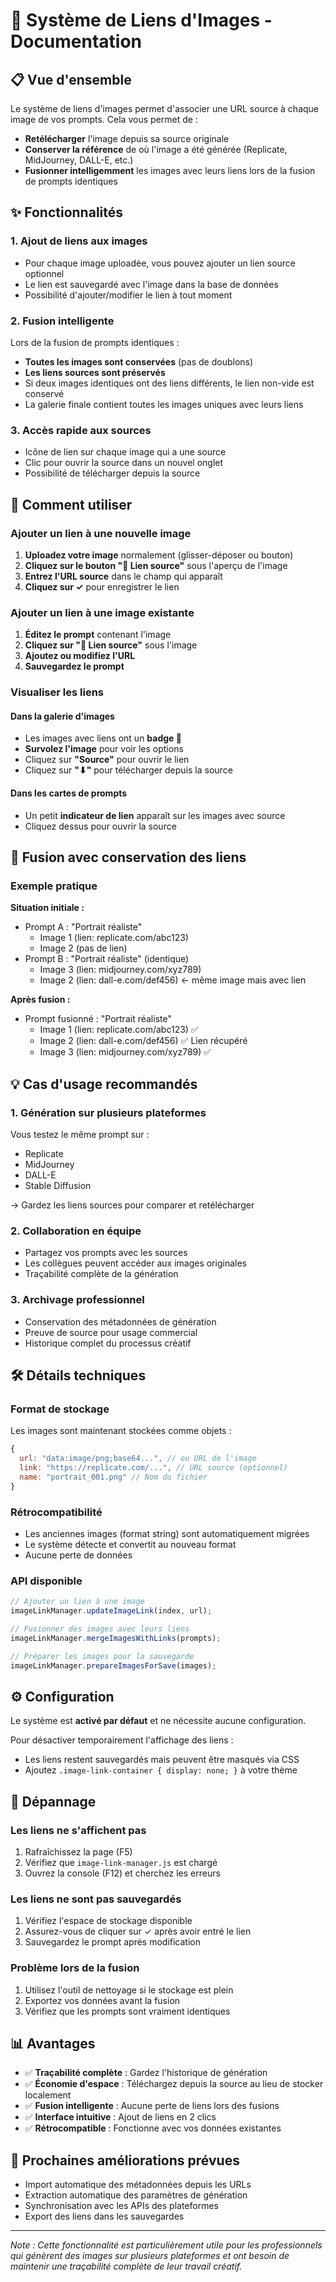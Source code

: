 # 🔗 Système de Liens d'Images - Documentation

## 📋 Vue d'ensemble

Le système de liens d'images permet d'associer une URL source à chaque image de vos prompts. Cela vous permet de :
- **Retélécharger** l'image depuis sa source originale
- **Conserver la référence** de où l'image a été générée (Replicate, MidJourney, DALL-E, etc.)
- **Fusionner intelligemment** les images avec leurs liens lors de la fusion de prompts identiques

## ✨ Fonctionnalités

### 1. **Ajout de liens aux images**
- Pour chaque image uploadée, vous pouvez ajouter un lien source optionnel
- Le lien est sauvegardé avec l'image dans la base de données
- Possibilité d'ajouter/modifier le lien à tout moment

### 2. **Fusion intelligente**
Lors de la fusion de prompts identiques :
- **Toutes les images sont conservées** (pas de doublons)
- **Les liens sources sont préservés** 
- Si deux images identiques ont des liens différents, le lien non-vide est conservé
- La galerie finale contient toutes les images uniques avec leurs liens

### 3. **Accès rapide aux sources**
- Icône de lien sur chaque image qui a une source
- Clic pour ouvrir la source dans un nouvel onglet
- Possibilité de télécharger depuis la source

## 🎯 Comment utiliser

### Ajouter un lien à une nouvelle image

1. **Uploadez votre image** normalement (glisser-déposer ou bouton)
2. **Cliquez sur le bouton "🔗 Lien source"** sous l'aperçu de l'image
3. **Entrez l'URL source** dans le champ qui apparaît
4. **Cliquez sur ✓** pour enregistrer le lien

### Ajouter un lien à une image existante

1. **Éditez le prompt** contenant l'image
2. **Cliquez sur "🔗 Lien source"** sous l'image
3. **Ajoutez ou modifiez l'URL**
4. **Sauvegardez le prompt**

### Visualiser les liens

#### Dans la galerie d'images
- Les images avec liens ont un **badge 🔗** 
- **Survolez l'image** pour voir les options
- Cliquez sur **"Source"** pour ouvrir le lien
- Cliquez sur **"⬇"** pour télécharger depuis la source

#### Dans les cartes de prompts
- Un petit **indicateur de lien** apparaît sur les images avec source
- Cliquez dessus pour ouvrir la source

## 🔄 Fusion avec conservation des liens

### Exemple pratique

**Situation initiale :**
- Prompt A : "Portrait réaliste" 
  - Image 1 (lien: replicate.com/abc123)
  - Image 2 (pas de lien)
- Prompt B : "Portrait réaliste" (identique)
  - Image 3 (lien: midjourney.com/xyz789)
  - Image 2 (lien: dall-e.com/def456) ← même image mais avec lien

**Après fusion :**
- Prompt fusionné : "Portrait réaliste"
  - Image 1 (lien: replicate.com/abc123) ✅
  - Image 2 (lien: dall-e.com/def456) ✅ Lien récupéré
  - Image 3 (lien: midjourney.com/xyz789) ✅

## 💡 Cas d'usage recommandés

### 1. **Génération sur plusieurs plateformes**
Vous testez le même prompt sur :
- Replicate
- MidJourney  
- DALL-E
- Stable Diffusion

→ Gardez les liens sources pour comparer et retélécharger

### 2. **Collaboration en équipe**
- Partagez vos prompts avec les sources
- Les collègues peuvent accéder aux images originales
- Traçabilité complète de la génération

### 3. **Archivage professionnel**
- Conservation des métadonnées de génération
- Preuve de source pour usage commercial
- Historique complet du processus créatif

## 🛠️ Détails techniques

### Format de stockage

Les images sont maintenant stockées comme objets :

```javascript
{
  url: "data:image/png;base64...", // ou URL de l'image
  link: "https://replicate.com/...", // URL source (optionnel)
  name: "portrait_001.png" // Nom du fichier
}
```

### Rétrocompatibilité

- Les anciennes images (format string) sont automatiquement migrées
- Le système détecte et convertit au nouveau format
- Aucune perte de données

### API disponible

```javascript
// Ajouter un lien à une image
imageLinkManager.updateImageLink(index, url);

// Fusionner des images avec leurs liens
imageLinkManager.mergeImagesWithLinks(prompts);

// Préparer les images pour la sauvegarde
imageLinkManager.prepareImagesForSave(images);
```

## ⚙️ Configuration

Le système est **activé par défaut** et ne nécessite aucune configuration.

Pour désactiver temporairement l'affichage des liens :
- Les liens restent sauvegardés mais peuvent être masqués via CSS
- Ajoutez `.image-link-container { display: none; }` à votre thème

## 🔧 Dépannage

### Les liens ne s'affichent pas
1. Rafraîchissez la page (F5)
2. Vérifiez que `image-link-manager.js` est chargé
3. Ouvrez la console (F12) et cherchez les erreurs

### Les liens ne sont pas sauvegardés
1. Vérifiez l'espace de stockage disponible
2. Assurez-vous de cliquer sur ✓ après avoir entré le lien
3. Sauvegardez le prompt après modification

### Problème lors de la fusion
1. Utilisez l'outil de nettoyage si le stockage est plein
2. Exportez vos données avant la fusion
3. Vérifiez que les prompts sont vraiment identiques

## 📊 Avantages

- ✅ **Traçabilité complète** : Gardez l'historique de génération
- ✅ **Économie d'espace** : Téléchargez depuis la source au lieu de stocker localement
- ✅ **Fusion intelligente** : Aucune perte de liens lors des fusions
- ✅ **Interface intuitive** : Ajout de liens en 2 clics
- ✅ **Rétrocompatible** : Fonctionne avec vos données existantes

## 🚀 Prochaines améliorations prévues

- Import automatique des métadonnées depuis les URLs
- Extraction automatique des paramètres de génération
- Synchronisation avec les APIs des plateformes
- Export des liens dans les sauvegardes

---

*Note : Cette fonctionnalité est particulièrement utile pour les professionnels qui génèrent des images sur plusieurs plateformes et ont besoin de maintenir une traçabilité complète de leur travail créatif.*